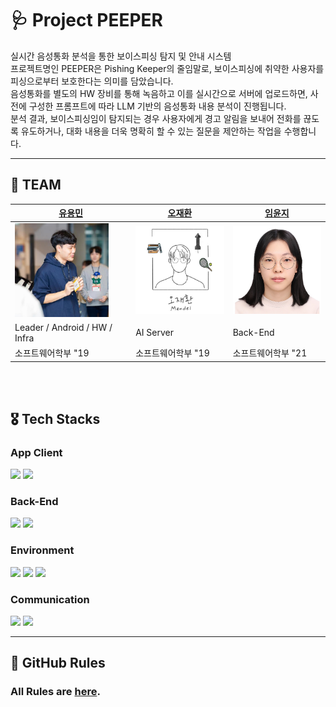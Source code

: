# 🩺 Project PEEPER

실시간 음성통화 분석을 통한 보이스피싱 탐지 및 안내 시스템
<br/>
프로젝트명인 PEEPER은 Pishing Keeper의 줄임말로, 보이스피싱에 취약한 사용자를 피싱으로부터 보호한다는 의미를 담았습니다.
<br/>
음성통화를 별도의 HW 장비를 통해 녹음하고 이를 실시간으로 서버에 업로드하면, 사전에 구성한 프롬프트에 따라 LLM 기반의 음성통화 내용 분석이 진행됩니다.
<br/>
분석 결과, 보이스피싱임이 탐지되는 경우 사용자에게 경고 알림을 보내어 전화를 끊도록 유도하거나, 대화 내용을 더욱 명확히 할 수 있는 질문을 제안하는 작업을 수행합니다.

---

## 🐥 TEAM
| [유용민](https://github.com/yymin1022) | [오재환](https://github.com/hur2) | [임윤지](https://github.com/abt576) |
| --- | --- | --- |
| <img src="image/profile_yymin1022.png" width="150" /> | <img src="image/profile_hur2.png" width="150" /> | <img src="image/profile_abt576.png" width="150" /> |
| Leader / Android / HW / Infra | AI Server | Back-End |
| 소프트웨어학부 "19 | 소프트웨어학부 "19 | 소프트웨어학부 "21 |
<br>
<br>

## 🎖️ Tech Stacks
### App Client
<img src="https://img.shields.io/badge/android-3DDC84?style=for-the-badge&logo=android&logoColor=white"> <img src="https://img.shields.io/badge/kotlin-B125EA?style=for-the-badge&logo=kotlin&logoColor=white">

### Back-End
<img src="https://img.shields.io/badge/springboot-6DB33F?style=for-the-badge&logo=springboot&logoColor=white"> <img src="https://img.shields.io/badge/firebase-FFCA28?style=for-the-badge&logo=firebase&logoColor=white">

### Environment
 <img src="https://img.shields.io/badge/Git-F05032?style=for-the-badge&logo=Git&logoColor=white"> <img src="https://img.shields.io/badge/Github-181717?style=for-the-badge&logo=Github&logoColor=white"> <img src="https://img.shields.io/badge/Jenkins-181717?style=for-the-badge&logo=Jenkins&logoColor=white">

### Communication
<img src="https://img.shields.io/badge/Discord-7289DA?style=for-the-badge&logo=Discord&logoColor=white"> <img src="https://img.shields.io/badge/Notion-000000?style=for-the-badge&logo=Notion&logoColor=white">

---

## 🤝 GitHub Rules
### All Rules are [here](https://github.com/Peeper-CAU/Peeper_Android/blob/main/Convention.md).
<br>
<br>
